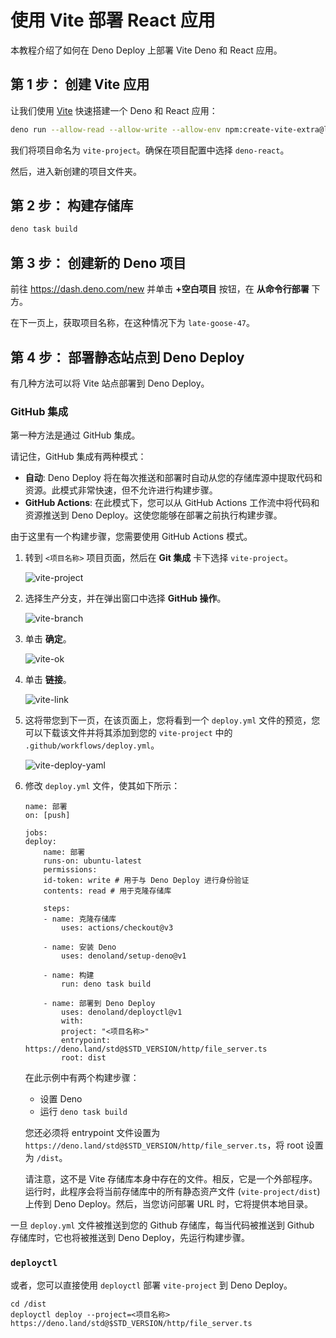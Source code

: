 # 使用 Vite 部署 React 应用

本教程介绍了如何在 Deno Deploy 上部署 Vite Deno 和 React 应用。

## **第 1 步：** 创建 Vite 应用

让我们使用 [Vite](https://vitejs.dev/) 快速搭建一个 Deno 和 React 应用：

```sh
deno run --allow-read --allow-write --allow-env npm:create-vite-extra@latest
```

我们将项目命名为 `vite-project`。确保在项目配置中选择 `deno-react`。

然后，进入新创建的项目文件夹。

## **第 2 步：** 构建存储库

```sh
deno task build
```

## **第 3 步：** 创建新的 Deno 项目

前往 https://dash.deno.com/new 并单击 **+空白项目** 按钮，在 **从命令行部署**
下方。

在下一页上，获取项目名称，在这种情况下为 `late-goose-47`。

## **第 4 步：** 部署静态站点到 Deno Deploy

有几种方法可以将 Vite 站点部署到 Deno Deploy。

### GitHub 集成

第一种方法是通过 GitHub 集成。

请记住，GitHub 集成有两种模式：

- **自动**: Deno Deploy
  将在每次推送和部署时自动从您的存储库源中提取代码和资源。此模式非常快速，但不允许进行构建步骤。
- **GitHub Actions**: 在此模式下，您可以从 GitHub Actions
  工作流中将代码和资源推送到 Deno Deploy。这使您能够在部署之前执行构建步骤。

由于这里有一个构建步骤，您需要使用 GitHub Actions 模式。

1. 转到 `<项目名称>` 项目页面，然后在 **Git 集成** 卡下选择 `vite-project`。

   ![vite-project](../docs-images/vite-project.png)

2. 选择生产分支，并在弹出窗口中选择 **GitHub 操作**。

   ![vite-branch](../docs-images/vite-branch.png)

3. 单击 **确定**。

   ![vite-ok](../docs-images/vite-ok.png)

4. 单击 **链接**。

   ![vite-link](../docs-images/vite-link.png)

5. 这将带您到下一页，在该页面上，您将看到一个 `deploy.yml`
   文件的预览，您可以下载该文件并将其添加到您的 `vite-project` 中的
   `.github/workflows/deploy.yml`。

   ![vite-deploy-yaml](../docs-images/vite-deploy-yaml.png)

6. 修改 `deploy.yml` 文件，使其如下所示：

   ```
   name: 部署
   on: [push]

   jobs:
   deploy:
       name: 部署
       runs-on: ubuntu-latest
       permissions:
       id-token: write # 用于与 Deno Deploy 进行身份验证
       contents: read # 用于克隆存储库

       steps:
       - name: 克隆存储库
           uses: actions/checkout@v3

       - name: 安装 Deno
           uses: denoland/setup-deno@v1

       - name: 构建
           run: deno task build

       - name: 部署到 Deno Deploy
           uses: denoland/deployctl@v1
           with:
           project: "<项目名称>"
           entrypoint: https://deno.land/std@$STD_VERSION/http/file_server.ts
           root: dist
   ```

   在此示例中有两个构建步骤：

   - 设置 Deno
   - 运行 `deno task build`

   您还必须将 entrypoint 文件设置为
   `https://deno.land/std@$STD_VERSION/http/file_server.ts`，将 root 设置为
   `/dist`。

   请注意，这不是 Vite
   存储库本身中存在的文件。相反，它是一个外部程序。运行时，此程序会将当前存储库中的所有静态资产文件
   (`vite-project/dist`) 上传到 Deno Deploy。然后，当您访问部署 URL
   时，它将提供本地目录。

一旦 `deploy.yml` 文件被推送到您的 Github 存储库，每当代码被推送到 Github
存储库时，它也将被推送到 Deno Deploy，先运行构建步骤。

### `deployctl`

或者，您可以直接使用 `deployctl` 部署 `vite-project` 到 Deno Deploy。

```
cd /dist
deployctl deploy --project=<项目名称> https://deno.land/std@$STD_VERSION/http/file_server.ts
```
